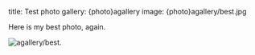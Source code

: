 title: Test photo
gallery: {photo}agallery
image: {photo}agallery/best.jpg

Here is my best photo, again.

![agallery/best]({photo}agallery/best.jpg).
